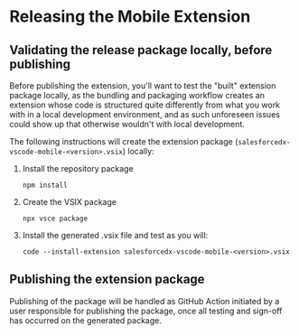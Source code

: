 # Releasing the Mobile Extension

## Validating the release package locally, before publishing

Before publishing the extension, you'll want to test the "built" extension package locally, as the bundling and packaging workflow creates an extension whose code is structured quite differently from what you work with in a local development environment, and as such unforeseen issues could show up that otherwise wouldn't with local development.

The following instructions will create the extension package (`salesforcedx-vscode-mobile-<version>.vsix`) locally:

1.  Install the repository package

        npm install

2.  Create the VSIX package

        npx vsce package

3.  Install the generated .vsix file and test as you will:

        code --install-extension salesforcedx-vscode-mobile-<version>.vsix

## Publishing the extension package

Publishing of the package will be handled as GitHub Action initiated by a user responsible for publishing the package, once all testing and sign-off has occurred on the generated package.
